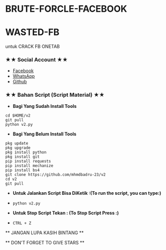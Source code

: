 # BRUTE-FORCLE-FACEBOOK



# WASTED-FB
untuk CRACK FB ONETAB



### ★★ Social Account ★★
* [Facebook](m.facebook.com/Mhmdbadru230)
* [WhatsApp](https://wa.me/6283832629797)
* [Github](github.com/Mhmdbadru-23)

### ★★ Bahan Script (Script Material) ★★
* **Bagi Yang Sudah Install Tools**
```
cd $HOME/v2
git pull
python v2.py
```

* **Bagi Yang Belum Install Tools**
```
pkg update
pkg upgrade
pkg install python
pkg install git
pip install requests
pip install mechanize
pip install bs4
git clone https://github.com/mhmdbadru-23/v2
cd v2
git pull
```

* **Untuk Jalankan Script Bisa DiKetik :(To run the script, you can type:)**
* ```python v2.py```

* **Untuk Stop Script Tekan : (To Stop Script Press :)**
* ```CTRL + Z```

** JANGAN LUPA KASIH BINTANG **

** DON'T FORGET TO GIVE STARS **
